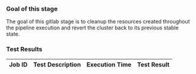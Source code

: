 ### Goal of this stage

The goal of this gitlab stage is to cleanup the resources created throughout the pipeline execution and revert the cluster back to its previous stable state.

### Test Results

| Job ID  |      Test Description         | Execution Time |   Test Result   |
|---------|-------------------------------|----------------|-----------------|